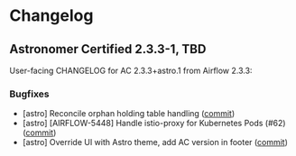 # Changelog

Astronomer Certified 2.3.3-1, TBD
---------------------------------

User-facing CHANGELOG for AC 2.3.3+astro.1 from Airflow 2.3.3:

### Bugfixes

- [astro] Reconcile orphan holding table handling ([commit](https://github.com/astronomer/airflow/commit/ce1708d0aadba792a977db82c585776f4fee672e))
- [astro] [AIRFLOW-5448] Handle istio-proxy for Kubernetes Pods (#62) ([commit](https://github.com/astronomer/airflow/commit/c42ed38f590be13c4ebae2634d83f674e45d394b))
- [astro] Override UI with Astro theme, add AC version in footer ([commit](https://github.com/astronomer/airflow/commit/b9436bb013d8fd02f4f83ba00c56df32a89270ea))

